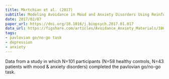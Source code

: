 ```yaml
---
title: Mkrtchian et al. (2017)
subtitle: Modeling Avoidance in Mood and Anxiety Disorders Using Reinforcement Learning
date: 2017/02/07
paper_url: https://doi.org/10.1016/j.biopsych.2017.01.017
data_url: https://figshare.com/articles/Avoidance_Anxiety_Materials/3860250
tags:
- pavlovian go/no-go task
- depression
- anxiety
---
```


Data from a study in which N=101 participants (N=58 healthy controls, N=43 patients with mood & anxiety disorders) completed the pavlovian go/no-go task.
